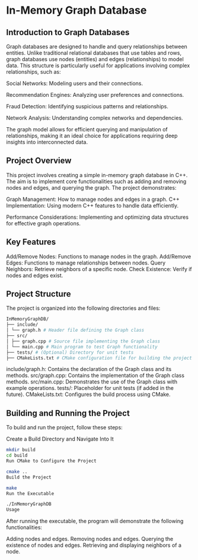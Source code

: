 # In-Memory Graph Database

## Introduction to Graph Databases

Graph databases are designed to handle and query relationships between entities. Unlike traditional relational databases that use tables and rows, graph databases use nodes (entities) and edges (relationships) to model data. This structure is particularly useful for applications involving complex relationships, such as:

Social Networks: Modeling users and their connections.

Recommendation Engines: Analyzing user preferences and connections.

Fraud Detection: Identifying suspicious patterns and relationships.

Network Analysis: Understanding complex networks and dependencies.

The graph model allows for efficient querying and manipulation of relationships, making it an ideal choice for applications requiring deep insights into interconnected data.

## Project Overview

This project involves creating a simple in-memory graph database in C++. The aim is to implement core functionalities such as adding and removing nodes and edges, and querying the graph. The project demonstrates:

Graph Management: How to manage nodes and edges in a graph.
C++ Implementation: Using modern C++ features to handle data efficiently.

Performance Considerations: Implementing and optimizing data structures for effective graph operations.

## Key Features

Add/Remove Nodes: Functions to manage nodes in the graph.
Add/Remove Edges: Functions to manage relationships between nodes.
Query Neighbors: Retrieve neighbors of a specific node.
Check Existence: Verify if nodes and edges exist.

## Project Structure

The project is organized into the following directories and files:

```makefile
InMemoryGraphDB/
├── include/
│ └── graph.h # Header file defining the Graph class
├── src/
│ ├── graph.cpp # Source file implementing the Graph class
│ └── main.cpp # Main program to test Graph functionality
├── tests/ # (Optional) Directory for unit tests
├── CMakeLists.txt # CMake configuration file for building the project
```
include/graph.h: Contains the declaration of the Graph class and its methods.
src/graph.cpp: Contains the implementation of the Graph class methods.
src/main.cpp: Demonstrates the use of the Graph class with example operations.
tests/: Placeholder for unit tests (if added in the future).
CMakeLists.txt: Configures the build process using CMake.

## Building and Running the Project

To build and run the project, follow these steps:

Create a Build Directory and Navigate Into It

```sh
mkdir build
cd build
Run CMake to Configure the Project
```

```sh
cmake ..
Build the Project
```

```sh
make
Run the Executable
```

```sh
./InMemoryGraphDB
Usage
```
After running the executable, the program will demonstrate the following functionalities:

Adding nodes and edges.
Removing nodes and edges.
Querying the existence of nodes and edges.
Retrieving and displaying neighbors of a node.
